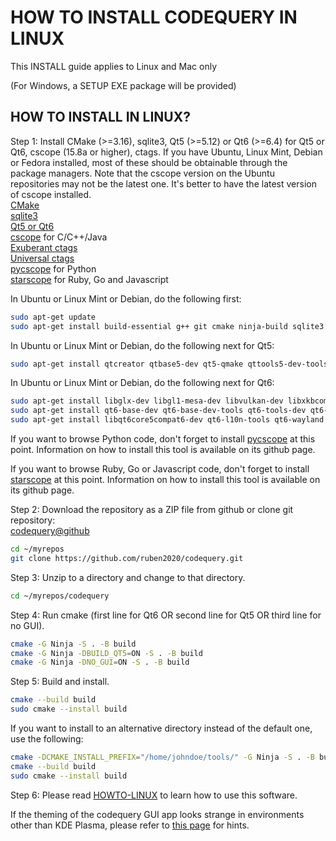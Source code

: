 HOW TO INSTALL CODEQUERY IN LINUX
=================================

This INSTALL guide applies to Linux and Mac only

(For Windows, a SETUP EXE package will be provided)


## HOW TO INSTALL IN LINUX?

Step 1: Install CMake (>=3.16), sqlite3, Qt5 (>=5.12) or Qt6 (>=6.4) for Qt5 or Qt6, cscope (15.8a or higher), ctags. If you have Ubuntu, Linux Mint, Debian or Fedora installed, most of these should be obtainable through the package managers. Note that the cscope version on the Ubuntu repositories may not be the latest one. It's better to have the latest version of cscope installed.   
[CMake](http://www.cmake.org/)   
[sqlite3](http://www.sqlite.org/)   
[Qt5 or Qt6](http://qt-project.org/)   
[cscope](http://cscope.sourceforge.net/) for C/C++/Java   
[Exuberant ctags](http://ctags.sourceforge.net/)    
[Universal ctags](https://github.com/universal-ctags/ctags/)    
[pycscope](https://github.com/portante/pycscope) for Python    
[starscope](https://github.com/eapache/starscope) for Ruby, Go and Javascript    

In Ubuntu or Linux Mint or Debian, do the following first:    
```bash
sudo apt-get update
sudo apt-get install build-essential g++ git cmake ninja-build sqlite3 libsqlite3-dev cscope exuberant-ctags
```

In Ubuntu or Linux Mint or Debian, do the following next for Qt5:    
```bash
sudo apt-get install qtcreator qtbase5-dev qt5-qmake qttools5-dev-tools qttools5-dev
```

In Ubuntu or Linux Mint or Debian, do the following next for Qt6:    
```bash
sudo apt-get install libglx-dev libgl1-mesa-dev libvulkan-dev libxkbcommon-dev
sudo apt-get install qt6-base-dev qt6-base-dev-tools qt6-tools-dev qt6-tools-dev-tools
sudo apt-get install libqt6core5compat6-dev qt6-l10n-tools qt6-wayland
```

If you want to browse Python code, don't forget to install [pycscope](https://github.com/portante/pycscope) at this point. Information on how to install this tool is available on its github page.

If you want to browse Ruby, Go or Javascript code, don't forget to install [starscope](https://github.com/eapache/starscope) at this point. Information on how to install this tool is available on its github page.


Step 2: Download the repository as a ZIP file from github or clone git repository:     
[codequery@github](https://github.com/ruben2020/codequery)     
```bash
cd ~/myrepos
git clone https://github.com/ruben2020/codequery.git
```

Step 3: Unzip to a directory and change to that directory.     
```bash
cd ~/myrepos/codequery
```

Step 4: Run cmake (first line for Qt6 OR second line for Qt5 OR third line for no GUI).     
```bash
cmake -G Ninja -S . -B build
cmake -G Ninja -DBUILD_QT5=ON -S . -B build
cmake -G Ninja -DNO_GUI=ON -S . -B build
```

Step 5: Build and install.       
```bash
cmake --build build
sudo cmake --install build
```

If you want to install to an alternative directory instead of the default one, use the following:     
```bash
cmake -DCMAKE_INSTALL_PREFIX="/home/johndoe/tools/" -G Ninja -S . -B build
cmake --build build
sudo cmake --install build
```


Step 6: Please read [HOWTO-LINUX](HOWTO-LINUX.md) to learn how to use this software.

If the theming of the codequery GUI app looks strange in environments other than KDE Plasma, please refer to [this page](https://wiki.archlinux.org/title/Qt#Configuration_of_Qt_5/6_applications_under_environments_other_than_KDE_Plasma) for hints.


